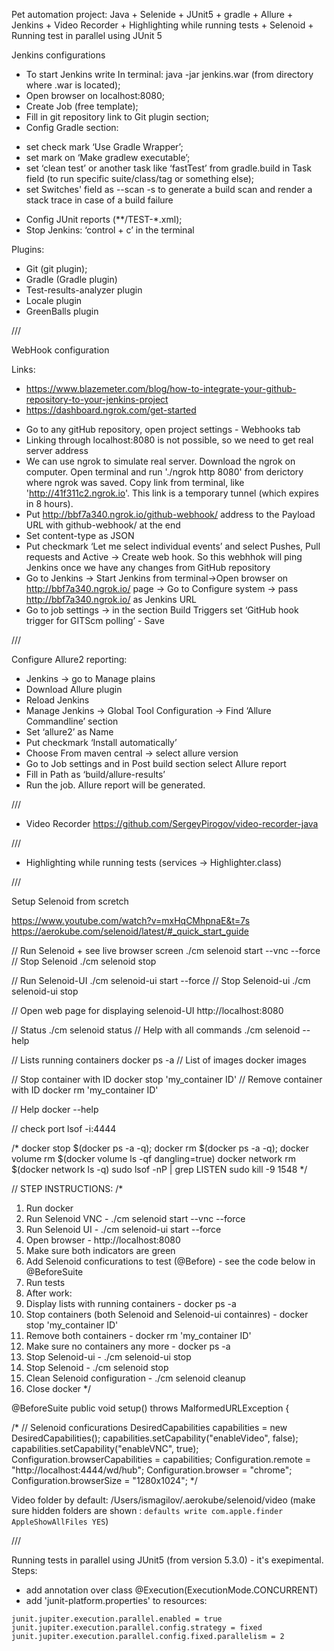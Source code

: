 Pet automation project: Java + Selenide + JUnit5 + gradle + Allure + Jenkins + Video Recorder + Highlighting while running tests + Selenoid + Running test in parallel using JUnit 5

Jenkins configurations

* To start Jenkins write In terminal: java -jar jenkins.war (from directory where .war is located);
* Open browser on localhost:8080;
* Create Job (free template);
* Fill in git repository link to Git plugin section;
* Config Gradle section:
- set check mark ‘Use Gradle Wrapper’;
- set mark on ‘Make gradlew executable’;
- set ‘clean test’ or another task like ‘fastTest’ from gradle.build in Task field (to run specific suite/class/tag or something else);
- set Switches' field as  --scan -s  to generate a build scan and render a stack trace in case of a build failure
* Config JUnit reports (**/TEST-*.xml);
* Stop Jenkins: ‘control + c’ in the terminal

Plugins:
- Git (git plugin);
- Gradle (Gradle plugin)
- Test-results-analyzer plugin
- Locale plugin
- GreenBalls plugin

///

WebHook configuration

Links:
-  https://www.blazemeter.com/blog/how-to-integrate-your-github-repository-to-your-jenkins-project
- https://dashboard.ngrok.com/get-started

* Go to any gitHub repository, open project settings - Webhooks tab
* Linking through localhost:8080 is not possible, so we need to get real server address
* We can use ngrok to simulate real server. Download the ngrok on computer. Open terminal and run './ngrok http 8080' from derictory where ngrok was saved. Copy link from terminal, like 'http://41f311c2.ngrok.io'. This link is a temporary tunnel (which expires in 8 hours).
* Put http://bbf7a340.ngrok.io/github-webhook/ address to the Payload URL with github-webhook/ at the end
* Set content-type as JSON
* Put checkmark ‘Let me select individual events’ and select Pushes, Pull requests and Active -> Create web hook. So this webhhok will ping Jenkins once we have any changes from GitHub repository
* Go to Jenkins -> Start Jenkins from terminal->Open browser on  http://bbf7a340.ngrok.io/ page -> Go to Configure system -> pass http://bbf7a340.ngrok.io/ as Jenkins URL
* Go to job settings -> in the section Build Triggers set ‘GitHub hook trigger for GITScm polling’ - Save

///

Configure Allure2 reporting:

* Jenkins -> go to Manage plains
* Download Allure plugin
* Reload Jenkins
* Manage Jenkins -> Global Tool Configuration -> Find ‘Allure Commandline’ section
* Set ‘allure2’ as Name
* Put checkmark ‘Install automatically’
* Choose From maven central -> select allure version
* Go to Job settings and in Post build section select Allure report
* Fill in Path as ‘build/allure-results’
* Run the job. Allure report will be generated.

///

 - Video Recorder https://github.com/SergeyPirogov/video-recorder-java
 
 ///
 
 - Highlighting while running tests (services -> Highlighter.class)
 
 ///
 
 Setup Selenoid from scretch
 
 https://www.youtube.com/watch?v=mxHqCMhpnaE&t=7s 
 https://aerokube.com/selenoid/latest/#_quick_start_guide
 
 // Run Selenoid + see live browser screen                  ./cm selenoid start --vnc --force
 // Stop Selenoid                                           ./cm selenoid stop
 
 // Run Selenoid-UI                                         ./cm selenoid-ui start --force
 // Stop Selenoid-ui                                        ./cm selenoid-ui stop
 
 // Open web page for displaying selenoid-UI                 http://localhost:8080
 
 // Status                                                  ./cm selenoid status
 // Help with all commands                                  ./cm selenoid --help
 
 
 // Lists running containers      docker ps -a
 // List of images                docker images
 
 // Stop container with ID        docker stop 'my_container ID'
 // Remove container with ID      docker rm 'my_container ID'
 
 // Help                          docker --help
 
 // check port   lsof -i:4444
 
 /*
 docker stop $(docker ps -a -q);
 docker rm $(docker ps -a -q);
 docker volume rm $(docker volume ls -qf dangling=true)
 docker network rm $(docker network ls -q)
 sudo lsof -nP | grep LISTEN
 sudo kill -9 1548
 */
 
 // STEP INSTRUCTIONS:
 /*
 1. Run docker
 2. Run Selenoid VNC - ./cm selenoid start --vnc --force
 3. Run Selenoid UI  - ./cm selenoid-ui start --force
 4. Open browser  -    http://localhost:8080
 5. Make sure both indicators are green
 6. Add Selenoid conficurations to test (@Before) - see the code below in @BeforeSuite
 7. Run tests
 8. After work:
 9. Display lists with running containers  -  docker ps -a
 10. Stop containers (both Selenoid and Selenoid-ui containres) -  docker stop 'my_container ID'
 11. Remove both containers -  docker rm 'my_container ID'
 12. Make sure no containers any more  -  docker ps -a
 13. Stop Selenoid-ui  -  ./cm selenoid-ui stop
 14. Stop Selenoid -  ./cm selenoid stop
 15. Clean Selenoid configuration -  ./cm selenoid cleanup
 16. Close docker
 */
 
 @BeforeSuite
 public void setup() throws MalformedURLException {
 
 /*
 // Selenoid conficurations
 DesiredCapabilities capabilities = new DesiredCapabilities();
 capabilities.setCapability("enableVideo", false);
 capabilities.setCapability("enableVNC", true);
 Configuration.browserCapabilities = capabilities;
 Configuration.remote = "http://localhost:4444/wd/hub";
 Configuration.browser = "chrome";
 Configuration.browserSize = "1280x1024";
 */
 

 Video folder by default: /Users/ismagilov/.aerokube/selenoid/video (make sure hidden folders are shown : `defaults write com.apple.finder AppleShowAllFiles YES`)
 
 ///
 
 Running tests in parallel using JUnit5 (from version 5.3.0) - it's exepimental.
 Steps:
 - add annotation over class @Execution(ExecutionMode.CONCURRENT)
 - add 'junit-platform.properties' to resources:
 
 ```
junit.jupiter.execution.parallel.enabled = true
junit.jupiter.execution.parallel.config.strategy = fixed
junit.jupiter.execution.parallel.config.fixed.parallelism = 2
```
